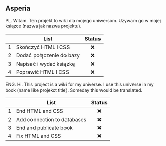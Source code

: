 ## Asperia

PL.
Witam. Ten projekt to wiki dla mojego uniwersóm.
Uzywam go w mojej ksiązce (nazwa jak nazwa projektu).

|   | List                       | Status |
|---|----------------------------|:------:|
| 1 | Skończyć HTML I CSS        |    ❌  |
| 2 | Dodać połączenie do bazy   |    ❌  |
| 3 | Napisać i wydać książkę    |    ❌  |
| 4 | Poprawić HTML I CSS          |    ❌  |

ENG.
Hi. This project is a wiki for my universe. 
I use this universe in my book (name like projekct title).
Someday this would be translated.

|   | List                       | Status |
|---|----------------------------|:------:|
| 1 | End HTML and CSS           |    ❌  |
| 2 | Add connection to databases|    ❌  |
| 3 | End and publicate book     |    ❌  |
| 4 | Fix HTML and CSS           |    ❌  |


